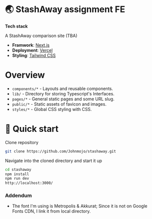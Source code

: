 # 🌏 StashAway assignment FE

**Tech stack**

A StashAway comparison site (TBA)

- **Framwork**: [Next.js](https://nextjs.org/)
- **Deployment**: [Vercel](https://vercel.com)
- **Styling**: [Tailwind CSS](https://tailwindcss.com/)

# Overview

- `components/*` - Layouts and reusable components.
- `lib/` - Directory for storing Typescript's Interfaces.
- `pages/*` - General static pages and some URL slug.
- `public/*` - Static assets of favicon and images.
- `styles/*` - Global CSS styling with CSS.

# 🚀 Quick start

Clone repository

```sh
git clone https://github.com/Johnmojo/stashaway.git
```

Navigate into the cloned directory and start it up

```sh
cd stashaway
npm install
npm run dev
http://localhost:3000/
```

### Addendum

- The font I'm using is Metropolis & Akkurat; Since it is not on Google Fonts CDN, I link it from local directory.
